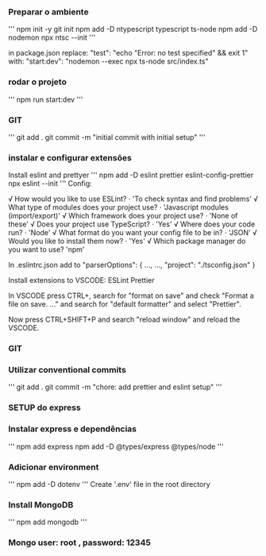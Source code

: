 ### Preparar o ambiente

'''
npm init -y
git init
npm add -D ntypescript typescript ts-node
npm add -D nodemon
npx ntsc --init
'''

in package.json
replace:
"test": "echo \"Error: no test specified\" && exit 1"
with:
"start:dev": "nodemon --exec npx ts-node src/index.ts"

### rodar o projeto

'''
npm run start:dev
'''

### GIT

'''
git add .
git commit -m "initial commit with initial setup"
'''

### instalar e configurar extensões

Install eslint and prettyer
'''
npm add -D eslint prettier eslint-config-prettier
npx eslint --init
'''
Config:

√ How would you like to use ESLint? · 'To check syntax and find problems'
√ What type of modules does your project use? · 'Javascript modules (import/export)'
√ Which framework does your project use? · 'None of these'
√ Does your project use TypeScript? · 'Yes'
√ Where does your code run? · 'Node'
√ What format do you want your config file to be in? · 'JSON'
√ Would you like to install them now? · 'Yes'
√ Which package manager do you want to use? 'npm'

In .eslintrc.json
add to
"parserOptions": {
...,
...,
"project": "./tsconfig.json"
}

Install extensions to VSCODE:
ESLint
Prettier

In VSCODE press CTRL+, search for "format on save" and check "Format a file on save. ..."
and search for "default formatter" and select "Prettier".

Now press CTRL+SHIFT+P and search "reload window" and reload the VSCODE.

### GIT

### Utilizar conventional commits

'''
git add .
git commit -m "chore: add prettier and eslint setup"
'''

### SETUP do express

### Instalar express e dependências

'''
npm add express
npm add -D @types/express @types/node
'''

### Adicionar environment

'''
npm add -D dotenv
'''
Create '.env' file in the root directory

### Install MongoDB

'''
npm add mongodb
'''

### Mongo user: root , password: 12345
